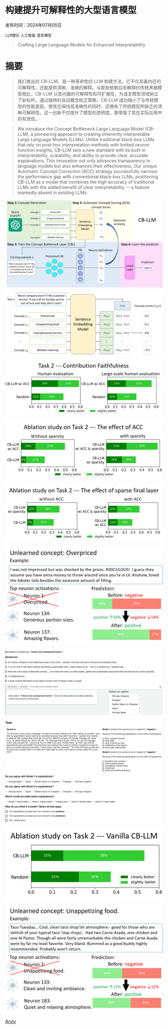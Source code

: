 # 构建提升可解释性的大型语言模型

发布时间：2024年07月05日

`LLM理论` `人工智能` `语言模型`

> Crafting Large Language Models for Enhanced Interpretability

# 摘要

> 我们推出的 CB-LLM，是一种革命性的 LLM 构建方法，它不仅具备内在的可解释性，还能提供清晰、准确的解释。与那些依赖后验解释的传统黑箱模型相比，CB-LLM 以其内置的可解释性和可扩展性，为语言模型领域树立了新标杆。通过独特的自动概念校正策略，CB-LLM 成功缩小了与传统模型的性能差距，使其在保持高准确性的同时，还拥有了传统模型所缺乏的清晰可解释性。这一创新不仅提升了模型的透明度，更增强了其在实际应用中的有效性。

> We introduce the Concept Bottleneck Large Language Model (CB-LLM), a pioneering approach to creating inherently interpretable Large Language Models (LLMs). Unlike traditional black-box LLMs that rely on post-hoc interpretation methods with limited neuron function insights, CB-LLM sets a new standard with its built-in interpretability, scalability, and ability to provide clear, accurate explanations. This innovation not only advances transparency in language models but also enhances their effectiveness. Our unique Automatic Concept Correction (ACC) strategy successfully narrows the performance gap with conventional black-box LLMs, positioning CB-LLM as a model that combines the high accuracy of traditional LLMs with the added benefit of clear interpretability -- a feature markedly absent in existing LLMs.

![构建提升可解释性的大型语言模型](../../../paper_images/2407.04307/cbllm.jpg)

![构建提升可解释性的大型语言模型](../../../paper_images/2407.04307/sentence_embedding.png)

![构建提升可解释性的大型语言模型](../../../paper_images/2407.04307/task2.jpg)

![构建提升可解释性的大型语言模型](../../../paper_images/2407.04307/intervention.jpg)

![构建提升可解释性的大型语言模型](../../../paper_images/2407.04307/sparsity.jpg)

![构建提升可解释性的大型语言模型](../../../paper_images/2407.04307/unlearning.jpg)

![构建提升可解释性的大型语言模型](../../../paper_images/2407.04307/task1_screen.png)

![构建提升可解释性的大型语言模型](../../../paper_images/2407.04307/task2_screen.png)

![构建提升可解释性的大型语言模型](../../../paper_images/2407.04307/vanilla.jpg)

![构建提升可解释性的大型语言模型](../../../paper_images/2407.04307/unlearning_2.jpg)

[Arxiv](https://arxiv.org/abs/2407.04307)